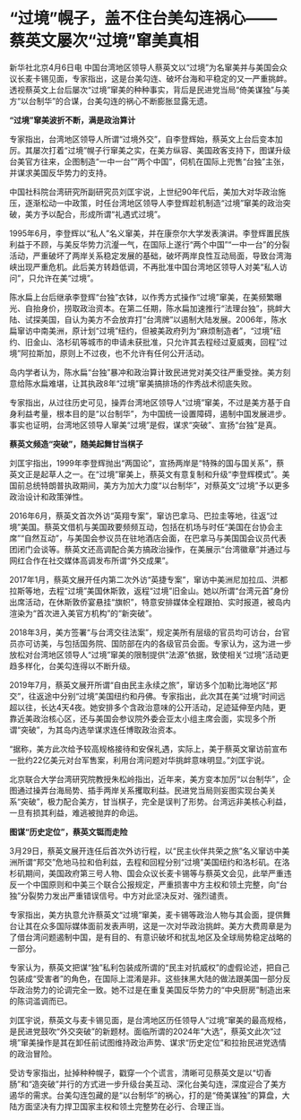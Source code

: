 # “过境”幌子，盖不住台美勾连祸心——蔡英文屡次“过境”窜美真相

新华社北京4月6日电
中国台湾地区领导人蔡英文以“过境”为名窜美并与美国会众议长麦卡锡见面，专家指出，这是台美勾连、破坏台海和平稳定的又一严重挑衅。透视蔡英文上台后屡次“过境”窜美的种种事实，背后是民进党当局“倚美谋独”与美方“以台制华”的合谋，台美勾连的祸心不断膨胀显露无遗。

**“过境”窜美波折不断，满是政治算计**

专家指出，台湾地区领导人所谓“过境外交”，自李登辉始，蔡英文上台后变本加厉。其屡次打着“过境”幌子行窜美之实，在美方纵容、美国政客支持下，图谋升级台美官方往来，企图制造“一中一台”“两个中国”，伺机在国际上兜售“台独”主张，并谋求美国反华势力的支持。

中国社科院台湾研究所副研究员刘匡宇说，上世纪90年代后，美加大对华政治施压，逐渐松动一中政策，时任台湾地区领导人李登辉趁机制造“过境”窜美的政治突破，美方予以配合，形成所谓“礼遇式过境”。

1995年6月，李登辉以“私人”名义窜美，并在康奈尔大学发表演讲。李登辉置民族利益于不顾，与美反华势力沆瀣一气，在国际上遂行“两个中国”“一中一台”的分裂活动，严重破坏了两岸关系稳定发展的基础，破坏两岸良性互动局面，导致台湾海峡出现严重危机。此后美方转趋低调，不再批准中国台湾地区领导人对美“私人访问”，只允许在美“过境”。

陈水扁上台后继承李登辉“台独”衣钵，以作秀方式操作“过境”窜美，在美频繁曝光、自抬身价，捞取政治资本。在第二任期，陈水扁加速推行“法理台独”，挑衅大陆、试探美国，自认为美方不会放弃打“台湾牌”以遏制大陆发展。2006年，陈水扁窜访中南美洲，原计划“过境”纽约，但被美政府列为“麻烦制造者”，“过境”纽约、旧金山、洛杉矶等城市的申请未获批准，只允许其去程经过夏威夷，回程“过境”阿拉斯加，原则上不过夜，也不允许有任何公开活动。

岛内学者认为，陈水扁“台独”暴冲和政治算计致民进党对美交往严重受挫。美方刻意给陈水扁难堪，让其执政8年“过境”窜美搞排场的作秀战术彻底失败。

专家指出，从过往历史可见，操弄台湾地区领导人“过境”窜美，不过是美方基于自身利益考量，根本目的是“以台制华”，为中国统一设置障碍，遏制中国发展进步。事实也证明，台湾地区领导人窜美“过境”是假，谋求“突破”、宣扬“台独”是真。

**蔡英文频造“突破”，随美起舞甘当棋子**

刘匡宇指出，1999年李登辉抛出“两国论”，宣扬两岸是“特殊的国与国关系”，蔡英文正是起草人之一。在“过境”窜美上，蔡英文有意复制和升级“李登辉模式”。美国前总统特朗普执政期间，美方为加大力度“以台制华”，对蔡英文“过境”予以更多政治设计和政策弹性。

2016年6月，蔡英文首次外访“英翔专案”，窜访巴拿马、巴拉圭等地，往返“过境”美国。蔡英文借机与美国政要频频互动，包括在机场与时任“美国在台协会主席”“自然互动”，与美国会参议员在驻地酒店会面，在巴拿马与美国国会议员代表团闭门会谈等。蔡英文还高调配合美方搞政治操作，在美展示“台湾徽章”并通过与网红合作在社交媒体高调发布所谓“外交成果”。

2017年1月，蔡英文展开任内第二次外访“英捷专案”，窜访中美洲尼加拉瓜、洪都拉斯等地，去程“过境”美国休斯敦，返程“过境”旧金山。她以所谓“台湾元首”身份出席活动，在休斯敦侨宴悬挂“旗帜”，特意安排媒体全程跟拍、实时报道，被岛内渲染为“首次进入美官方机构”的“新突破”。

2018年3月，美方签署“与台湾交往法案”，规定美所有层级的官员均可访台，台官员亦可访美，与包括国务院、国防部在内的各级官员会面。专家认为，这为进一步放松对台湾地区领导人“过境”窜美的限制提供“法源”依据，致使相关“过境”活动更趋多样化，台美勾连得以不断升级。

2019年7月，蔡英文展开所谓“自由民主永续之旅”，窜访多个加勒比海地区“邦交”，往返途中分别“过境”美国纽约和丹佛。专家指出，此次其在美“过境”时间远超以往，长达4天4夜。她安排多个含政治意味的公开活动，足迹延伸至内陆，更靠近美政治核心区，还与美国会参议院外委会亚太小组主席会面，实现多个所谓“突破”，为其岛内选举谋求连任博取政治资本。

“据称，美方此次给予较高规格接待和安保礼遇，实际上，美于蔡英文窜访前宣布一批约22亿美元对台军售案，利用台湾问题对华挑衅意味明显。”刘匡宇说。

北京联合大学台湾研究院教授朱松岭指出，近年来，美方变本加厉“以台制华”，企图通过操弄台海局势、插手两岸关系攫取利益。民进党当局则妄图实现台美关系“突破”，极力配合美方，甘当棋子，完全是误判了形势。台湾远非美核心利益，一旦有损其利益，难逃被抛弃的命运。

**图谋“历史定位”，蔡英文铤而走险**

3月29日，蔡英文展开连任后首次外访行程，以“民主伙伴共荣之旅”名义窜访中美洲所谓“邦交”危地马拉和伯利兹，去程和回程分别“过境”美国纽约和洛杉矶。在洛杉矶期间，美国政府第三号人物、国会众议长麦卡锡等与蔡英文会见，此举严重违反一个中国原则和中美三个联合公报规定，严重损害中方主权和领土完整，向“台独”分裂势力发出严重错误信号。中方对此坚决反对、强烈谴责。

专家指出，美方执意允许蔡英文“过境”窜美，麦卡锡等政治人物与其会面，提供舞台让其在众多国际媒体面前发表声明，这是一次对华政治挑衅。美方大费周章是为了借台湾问题遏制中国，是有目的、有意识破坏和扰乱地区及全球局势稳定战略的一部分。

专家认为，蔡英文把谋“独”私利包装成所谓的“民主对抗威权”的虚假论述，把自己包装成“受害者”的角色，在国际上混淆是非。这些抹黑大陆的做法跟美国一部分反华政治势力的论调完全一致。她不过是在重复美国反华势力的“中央厨房”制造出来的陈词滥调而已。

刘匡宇说，蔡英文与麦卡锡见面，是台湾地区历任领导人“过境”窜美的最高规格，是民进党鼓吹“外交突破”的新题材。面临所谓的2024年“大选”，蔡英文此次“过境”窜美操作是其在卸任前试图维持政治声势、谋求“历史定位”和拉抬民进党选情的政治冒险。

受访专家指出，扯掉种种幌子，戳穿一个个谎言，清晰可见蔡英文是以“切香肠”和“造突破”并行的方式进一步升级台美互动、深化台美勾连，深度迎合了美方遏华的需求。台美勾连包藏的是“以台制华”的祸心，打的是“倚美谋独”的算盘，大陆方面坚决有力捍卫国家主权和领土完整势在必行、合理正当。

